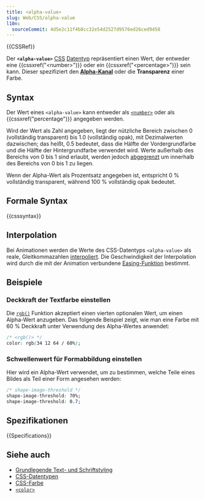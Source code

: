 ```yaml
---
title: <alpha-value>
slug: Web/CSS/alpha-value
l10n:
  sourceCommit: 4d5e2c11f4b8cc32e54d2527d9576ed26ced9458
---
```


{{CSSRef}}

Der **`<alpha-value>`** [CSS](/de/docs/Web/CSS) [Datentyp](/de/docs/Web/CSS/CSS_Types) repräsentiert einen Wert, der entweder eine {{cssxref("&lt;number&gt;")}} oder ein {{cssxref("&lt;percentage&gt;")}} sein kann. Dieser spezifiziert den **[Alpha-Kanal](/de/docs/Glossary/alpha)** oder die **Transparenz** einer Farbe.

## Syntax

Der Wert eines `<alpha-value>` kann entweder als [`<number>`](/de/docs/Web/CSS/number) oder als {{cssxref("percentage")}} angegeben werden.

Wird der Wert als Zahl angegeben, liegt der nützliche Bereich zwischen 0 (vollständig transparent) bis 1.0 (vollständig opak), mit Dezimalwerten dazwischen; das heißt, 0.5 bedeutet, dass die Hälfte der Vordergrundfarbe und die Hälfte der Hintergrundfarbe verwendet wird. Werte außerhalb des Bereichs von 0 bis 1 sind erlaubt, werden jedoch [abgegrenzt](<https://en.wikipedia.org/wiki/Clamping_(graphics)>) um innerhalb des Bereichs von 0 bis 1 zu liegen.

Wenn der Alpha-Wert als Prozentsatz angegeben ist, entspricht 0 % vollständig transparent, während 100 % vollständig opak bedeutet.

## Formale Syntax

{{csssyntax}}

## Interpolation

Bei Animationen werden die Werte des CSS-Datentyps `<alpha-value>` als reale, Gleitkommazahlen [interpoliert](/de/docs/Glossary/interpolation). Die Geschwindigkeit der Interpolation wird durch die mit der Animation verbundene [Easing-Funktion](/de/docs/Web/CSS/easing-function) bestimmt.

## Beispiele

### Deckkraft der Textfarbe einstellen

Die [`rgb()`](/de/docs/Web/CSS/color_value/rgb) Funktion akzeptiert einen vierten optionalen Wert, um einen Alpha-Wert anzugeben. Das folgende Beispiel zeigt, wie man eine Farbe mit 60 % Deckkraft unter Verwendung des Alpha-Wertes anwendet:

```css
/* <rgb()> */
color: rgb(34 12 64 / 60%);
```

### Schwellenwert für Formabbildung einstellen

Hier wird ein Alpha-Wert verwendet, um zu bestimmen, welche Teile eines Bildes als Teil einer Form angesehen werden:

```css
/* shape-image-threshold */
shape-image-threshold: 70%;
shape-image-threshold: 0.7;
```

## Spezifikationen

{{Specifications}}

## Siehe auch

- [Grundlegende Text- und Schriftstyling](/de/docs/Learn/CSS/Styling_text/Fundamentals)
- [CSS-Datentypen](/de/docs/Web/CSS/CSS_Types)
- [CSS-Farbe](/de/docs/Web/CSS/CSS_colors)
- [`<color>`](/de/docs/Web/CSS/color_value)
